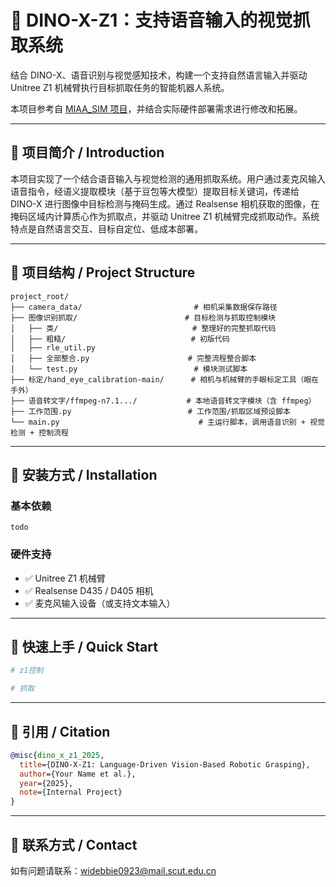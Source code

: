 # 📘 DINO-X-Z1：支持语音输入的视觉抓取系统

结合 DINO-X、语音识别与视觉感知技术，构建一个支持自然语言输入并驱动 Unitree Z1 机械臂执行目标抓取任务的智能机器人系统。

本项目参考自 [MIAA_SIM 项目](https://github.com/Khlann/MIAA_SIM/tree/rekep)，并结合实际硬件部署需求进行修改和拓展。

---

## 📖 项目简介 / Introduction

本项目实现了一个结合语音输入与视觉检测的通用抓取系统。用户通过麦克风输入语音指令，经语义提取模块（基于豆包等大模型）提取目标关键词，传递给 DINO-X 进行图像中目标检测与掩码生成。通过 Realsense 相机获取的图像，在掩码区域内计算质心作为抓取点，并驱动 Unitree Z1 机械臂完成抓取动作。系统特点是自然语言交互、目标自定位、低成本部署。

---

## 🧠 项目结构 / Project Structure

```text
project_root/
├── camera_data/                         # 相机采集数据保存路径
├── 图像识别抓取/                        # 目标检测与抓取控制模块
│   ├── 类/                              # 整理好的完整抓取代码
│   ├── 粗糙/                            # 初版代码
│   ├── rle_util.py                      
│   ├── 全部整合.py                      # 完整流程整合脚本
│   └── test.py                          # 模块测试脚本
├── 标定/hand_eye_calibration-main/      # 相机与机械臂的手眼标定工具（眼在手外）
├── 语音转文字/ffmpeg-n7.1.../           # 本地语音转文字模块（含 ffmpeg）
├── 工作范围.py                          # 工作范围/抓取区域预设脚本
└── main.py                               # 主运行脚本，调用语音识别 + 视觉检测 + 控制流程
```

---

## 🔧 安装方式 / Installation

### 基本依赖
```
todo
```

### 硬件支持
- ✅ Unitree Z1 机械臂
- ✅ Realsense D435 / D405 相机
- ✅ 麦克风输入设备（或支持文本输入）

---

## 🚀 快速上手 / Quick Start

```bash
# z1控制

# 抓取

```

---

## 📎 引用 / Citation

```bibtex
@misc{dino_x_z1_2025,
  title={DINO-X-Z1: Language-Driven Vision-Based Robotic Grasping},
  author={Your Name et al.},
  year={2025},
  note={Internal Project}
}
```

---

## 🙋 联系方式 / Contact

如有问题请联系：widebbie0923@mail.scut.edu.cn

